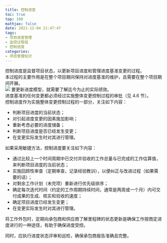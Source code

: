 ```yaml
---
title: 控制进度
toc: true
top: 100
mathjax: false
date: 2021-12-04 21:47:47
tags:
- 项目进度管理
- 监控过程组
- 控制进度
categories:
- 项目管理知识
---
```

控制进度是监督项目状态，以更新项目进度和管理进度基准变更的过程。  
本过程的主要作用是在整个项目期间保持对进度基准的维护，且需要在整个项目期间开展。  
<img src="https://ddabb.github.io/photos/pmpimages/数据流向图/6.6控制进度.png"/>
要更新进度模型，就需要了解迄今为止的实际绩效。  
进度基准的任何变更都必须经过实施整体变更控制过程的审批（见 4.6 节）。  
控制进度作为实施整体变更控制过程的一部分，关注如下内容：  

- 判断项目进度的当前状态；
- 对引起进度变更的因素施加影响；
- 重新考虑必要的进度储备；
- 判断项目进度是否已经发生变更；
- 在变更实际发生时对其进行管理。  

如果采用敏捷方法，控制进度要关注如下内容：  

- 通过比较上一个时间周期中已交付并验收的工作总量与已完成的工作估算值，来判断项目进度的当前状态；
- 实施回顾性审查（定期审查，记录经验教训），以便纠正与改进过程（如果需要的话）；
- 对剩余工作计划（未完项）重新进行优先级排序；
- 确定每次迭代时间（约定的工作周期持续时间，通常是两周或一个月）内可交付成果的生成、核实和验收的速度；
- 确定项目进度已经发生变更；
- 在变更实际发生时对其进行管理。  

将工作外包时，定期向承包商和供应商了解里程碑的状态更新是确保工作按商定进度进行的一种途径，有助于确保进度受控。  

同时，应执行进度状态评审和巡检，确保承包商报告准确且完整。
